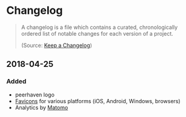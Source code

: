 # Changelog

> A changelog is a file which contains a curated, chronologically ordered list of notable changes for each version of a project.
>
> (Source: [Keep a Changelog](https://keepachangelog.com/en/1.0.0/))

## 2018-04-25

### Added

- peerhaven logo
- [Favicons](https://en.wikipedia.org/wiki/Favicon) for various platforms (iOS, Android, Windows, browsers)
- Analytics by [Matomo](https://matomo.org/)

